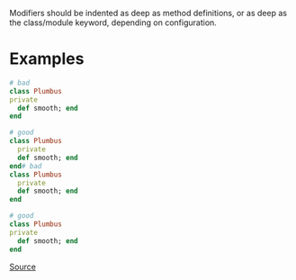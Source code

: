 
Modifiers should be indented as deep as method definitions, or as deep
as the class/module keyword, depending on configuration.

# Examples

```ruby
# bad
class Plumbus
private
  def smooth; end
end

# good
class Plumbus
  private
  def smooth; end
end# bad
class Plumbus
  private
  def smooth; end
end

# good
class Plumbus
private
  def smooth; end
end
```

[Source](http://www.rubydoc.info/gems/rubocop/RuboCop/Cop/Layout/AccessModifierIndentation)